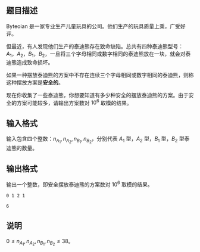 ## 题目描述

Byteoian 是一家专业生产儿童玩具的公司。他们生产的玩具质量上乘，广受好评。

但最近，有人发现他们生产的泰迪熊存在致命缺陷。总共有四种泰迪熊型号：$A_1$，$A_2$，$B_1$，$B_2$，一旦将三个字母相同或数字相同的泰迪熊放在一块，就会对泰迪熊造成致命损坏。

如果一种摆放泰迪熊的方案中不存在连续三个字母相同或数字相同的泰迪熊，则称这种摆放方案是**安全的**。

现在你收集了一些泰迪熊，你想要知道有多少种安全的摆放泰迪熊的方案。由于安全的方案可能较多，请输出方案数对 $10^6$ 取模的结果。

## 输入格式

输入包含四个整数：$n_{A_1},n_{A_2},n_{B_1},n_{B_2}$，分别代表 $A_1$ 型，$A_2$ 型，$B_1$ 型，$B_2$ 型泰迪熊的数量。

## 输出格式

输出一个整数，即安全摆放泰迪熊的方案数对 $10^6$ 取模的结果。

```input1
0 1 2 1
```
```output1
6
```

## 说明

$0 \leq n_{A_1},n_{A_2},n_{B_1},n_{B_2} \leq 38$。
